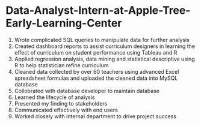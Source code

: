 # Data-Analyst-Intern-at-Apple-Tree-Early-Learning-Center

1. Wrote complicated SQL queries to manipulate data for further analysis 
2. Created dashboard reports to assist curriculum designers in learning the effect of curriculum on student performance using Tableau and R
3. Applied regression analysis, data mining and statistical descriptive using R to help statistician refine curriculum
4. Cleaned data collected by over 60 teachers using advanced Excel spreadsheet formulas and uploaded the cleaned data into MySQL database
5. Collobrated with database developer to maintain database
6. Learned the lifecycle of analysis
7. Presented my finding to stakeholders
8. Communicated effectively with end users
9. Worked closely with internal department to drive project success






